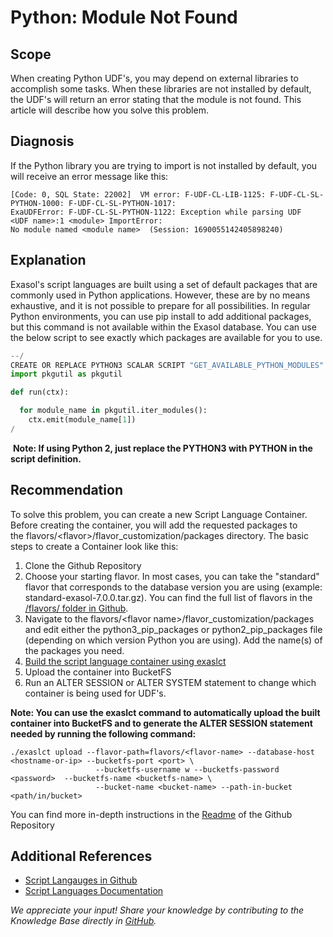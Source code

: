 # Python: Module Not Found 
## Scope

When creating Python UDF's, you may depend on external libraries to accomplish some tasks. When these libraries are not installed by default, the UDF's will return an error stating that the module is not found. This article will describe how you solve this problem.

## Diagnosis

If the Python library you are trying to import is not installed by default, you will receive an error message like this:


```
[Code: 0, SQL State: 22002]  VM error: F-UDF-CL-LIB-1125: F-UDF-CL-SL-PYTHON-1000: F-UDF-CL-SL-PYTHON-1017: 
ExaUDFError: F-UDF-CL-SL-PYTHON-1122: Exception while parsing UDF  <UDF name>:1 <module> ImportError: 
No module named <module name>  (Session: 1690055142405898240)
```
## Explanation

Exasol's script languages are built using a set of default packages that are commonly used in Python applications. However, these are by no means exhaustive, and it is not possible to prepare for all possibilities. In regular Python environments, you can use pip install to add additional packages, but this command is not available within the Exasol database. You can use the below script to see exactly which packages are available for you to use.


```python
--/
CREATE OR REPLACE PYTHON3 SCALAR SCRIPT "GET_AVAILABLE_PYTHON_MODULES" () EMITS ("res" VARCHAR(4096) UTF8) AS
import pkgutil as pkgutil

def run(ctx):

  for module_name in pkgutil.iter_modules():
    ctx.emit(module_name[1])
/
```
 **Note: If using Python 2, just replace the PYTHON3 with PYTHON in the script definition.**

## Recommendation

To solve this problem, you can create a new Script Language Container. Before creating the container, you will add the requested packages to the flavors/&lt;flavor&gt;/flavor_customization/packages directory. The basic steps to create a Container look like this:

1. Clone the Github Repository
2. Choose your starting flavor. In most cases, you can take the "standard" flavor that corresponds to the database version you are using (example: standard-exasol-7.0.0.tar.gz). You can find the full list of flavors in the [/flavors/ folder in Github](https://github.com/exasol/script-languages-release/tree/master/flavors).
3. Navigate to the flavors/&lt;flavor name&gt;/flavor_customization/packages and edit either the python3_pip_packages or python2_pip_packages file (depending on which version Python you are using). Add the name(s) of the packages you need.
4. [Build the script language container using exaslct](https://github.com/exasol/script-languages-release#how-to-customize-an-existing-flavor)
5. Upload the container into BucketFS
6. Run an ALTER SESSION or ALTER SYSTEM statement to change which container is being used for UDF's.

**Note: You can use the exaslct command to automatically upload the built container into BucketFS and to generate the ALTER SESSION statement needed by running the following command:**


```
./exaslct upload --flavor-path=flavors/<flavor-name> --database-host <hostname-or-ip> --bucketfs-port <port> \ 
                   --bucketfs-username w --bucketfs-password <password>  --bucketfs-name <bucketfs-name> \
                   --bucket-name <bucket-name> --path-in-bucket <path/in/bucket>
```
You can find more in-depth instructions in the [Readme](https://github.com/exasol/script-languages-release#table-of-contents) of the Github Repository

## Additional References

* [Script Langauges in Github](https://github.com/exasol/script-languages-release)
* [Script Languages Documentation](https://docs.exasol.com/database_concepts/udf_scripts/adding_new_packages_script_languages.htm)

*We appreciate your input! Share your knowledge by contributing to the Knowledge Base directly in [GitHub](https://github.com/exasol/public-knowledgebase).* 